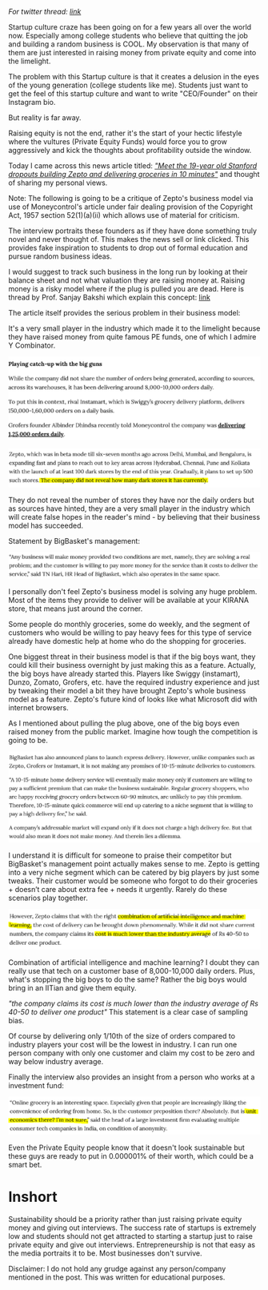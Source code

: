 _For twitter thread: [link](https://twitter.com/badola_arjun/status/1466072253259419649)_

Startup culture craze has been going on for a few years all over the world now. Especially among college students who believe that quitting the job and building a random business is COOL. My observation is that many of them are just interested in raising money from private equity and come into the limelight.

The problem with this Startup culture is that it creates a delusion in the eyes of the young generation (college students like me). Students just want to get the feel of this startup culture and want to write "CEO/Founder" on their Instagram bio.

But reality is far away.

Raising equity is not the end, rather it's the start of your hectic lifestyle where the vultures (Private Equity Funds) would force you to grow aggressively and kick the thoughts about profitability outside the window.

Today I came across this news article titled: _["Meet the 19-year old Stanford dropouts building Zepto and delivering groceries in 10 minutes"](https://www.moneycontrol.com/news/business/startup/meet-the-19-year-old-stanford-dropouts-building-zepto-and-delivering-groceries-in-10-minutes-7771601.html)_ and thought of sharing my personal views.

Note: The following is going to be a critique of Zepto's business model via use of Moneycontrol's article under fair dealing provision of the Copyright Act, 1957 section 52(1)(a)(ii) which allows use of material for criticism.

The interview portraits these founders as if they have done something truly novel and never thought of. This makes the news sell or link clicked. This provides fake inspiration to students to drop out of formal education and pursue random business ideas.

I would suggest to track such business in the long run by looking at their balance sheet and not what valuation they are raising money at. Raising money is a risky model where if the plug is pulled you are dead. Here is thread by Prof. Sanjay Bakshi which explain this concept: [link](https://twitter.com/Sanjay__Bakshi/status/1463334716002631680)

The article itself provides the serious problem in their business model:

It's a very small player in the industry which made it to the limelight because they have raised money from quite famous PE funds, one of which I admire Y Combinator.

![zepto1](/assets/zepto1.png)

![zepto2](/assets/zepto2.png)

They do not reveal the number of stores they have nor the daily orders but as sources have hinted, they are a very small player in the industry which will create false hopes in the reader's mind - by believing that their business model has succeeded.

Statement by BigBasket's management:

![zepto3](/assets/zepto3.png)

I personally don't feel Zepto's business model is solving any huge problem. Most of the items they provide to deliver will be available at your KIRANA store, that means just around the corner.

Some people do monthly groceries, some do weekly, and the segment of customers who would be willing to pay heavy fees for this type of service already have domestic help at home who do the shopping for groceries.

One biggest threat in their business model is that if the big boys want, they could kill their business overnight by just making this as a feature. Actually, the big boys have already started this. Players like Swiggy (instamart), Dunzo, Zomato, Grofers, etc. have the required industry experience and just by tweaking their model a bit they have brought Zepto's whole business model as a feature. Zepto's future kind of looks like what Microsoft did with internet browsers.

As I mentioned about pulling the plug above, one of the big boys even raised money from the public market. Imagine how tough the competition is going to be.

![zepto4](/assets/zepto4.png)

I understand it is difficult for someone to praise their competitor but BigBasket's management point actually makes sense to me. Zepto is getting into a very niche segment which can be catered by big players by just some tweaks. Their customer would be someone who forgot to do their groceries + doesn’t care about extra fee + needs it urgently. Rarely do these scenarios play together.

![zepto5](/assets/zepto5.png)

Combination of artificial intelligence and machine learning? I doubt they can really use that tech on a customer base of 8,000-10,000 daily orders. Plus, what's stopping the big boys to do the same? Rather the big boys would bring in an IITian and give them equity.

_"the company claims its cost is much lower than the industry average of Rs 40-50 to deliver one product"_ This statement is a clear case of sampling bias.

Of course by delivering only 1/10th of the size of orders compared to industry players your cost will be the lowest in industry. I can run one person company with only one customer and claim my cost to be zero and way below industry average.

Finally the interview also provides an insight from a person who works at a investment fund:

![zepto6](/assets/zepto6.png)

Even the Private Equity people know that it doesn't look sustainable but these guys are ready to put in 0.000001% of their worth, which could be a smart bet.

# Inshort

Sustainability should be a priority rather than just raising private equity money and giving out interviews. The success rate of startups is extremely low and students should not get attracted to starting a startup just to raise private equity and give out interviews. Entrepreneurship is not that easy as the media portraits it to be. Most businesses don't survive.

Disclaimer: I do not hold any grudge against any person/company mentioned in the post. This was written for educational purposes.
